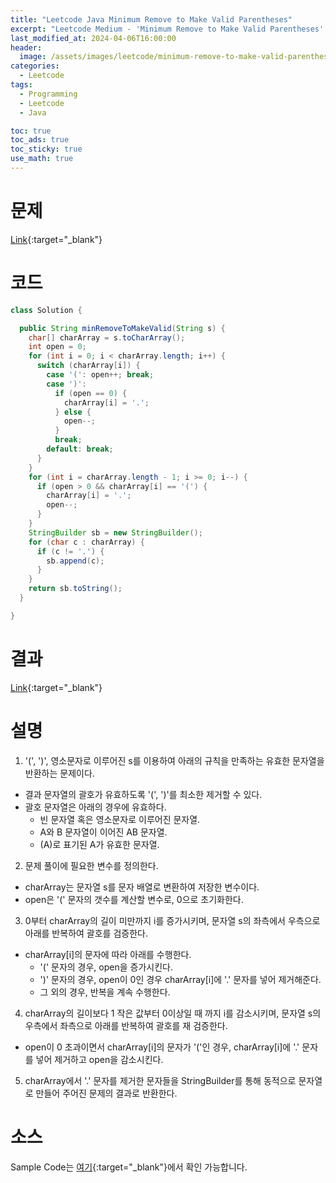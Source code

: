 ```yaml
---
title: "Leetcode Java Minimum Remove to Make Valid Parentheses"
excerpt: "Leetcode Medium - 'Minimum Remove to Make Valid Parentheses' 문제 Java 풀이"
last_modified_at: 2024-04-06T16:00:00
header:
  image: /assets/images/leetcode/minimum-remove-to-make-valid-parentheses.png
categories:
  - Leetcode
tags:
  - Programming
  - Leetcode
  - Java

toc: true
toc_ads: true
toc_sticky: true
use_math: true
---
```

# 문제
[Link](https://leetcode.com/problems/minimum-remove-to-make-valid-parentheses/){:target="_blank"}

# 코드
```java
class Solution {

  public String minRemoveToMakeValid(String s) {
    char[] charArray = s.toCharArray();
    int open = 0;
    for (int i = 0; i < charArray.length; i++) {
      switch (charArray[i]) {
        case '(': open++; break;
        case ')':
          if (open == 0) {
            charArray[i] = '.';
          } else {
            open--;
          }
          break;
        default: break;
      }
    }
    for (int i = charArray.length - 1; i >= 0; i--) {
      if (open > 0 && charArray[i] == '(') {
        charArray[i] = '.';
        open--;
      }
    }
    StringBuilder sb = new StringBuilder();
    for (char c : charArray) {
      if (c != '.') {
        sb.append(c);
      }
    }
    return sb.toString();
  }

}
```

# 결과
[Link](https://leetcode.com/problems/minimum-remove-to-make-valid-parentheses/submissions/1224619191/){:target="_blank"}

# 설명
1. '(', ')', 영소문자로 이루어진 s를 이용하여 아래의 규칙을 만족하는 유효한 문자열을 반환하는 문제이다.
- 결과 문자열의 괄호가 유효하도록 '(', ')'를 최소한 제거할 수 있다.
- 괄호 문자열은 아래의 경우에 유효하다.
  - 빈 문자열 혹은 영소문자로 이루어진 문자열.
  - A와 B 문자열이 이어진 AB 문자열.
  - (A)로 표기된 A가 유효한 문자열.

2. 문제 풀이에 필요한 변수를 정의한다.
- charArray는 문자열 s를 문자 배열로 변환하여 저장한 변수이다.
- open은 '(' 문자의 갯수를 계산할 변수로, 0으로 초기화한다.

3. 0부터 charArray의 길이 미만까지 i를 증가시키며, 문자열 s의 좌측에서 우측으로 아래를 반복하여 괄호를 검증한다.
- charArray[i]의 문자에 따라 아래를 수행한다.
  - '(' 문자의 경우, open을 증가시킨다.
  - ')' 문자의 경우, open이 0인 경우 charArray[i]에 '.' 문자를 넣어 제거해준다.
  - 그 외의 경우, 반복을 계속 수행한다.

4. charArray의 길이보다 1 작은 값부터 0이상일 때 까지 i를 감소시키며, 문자열 s의 우측에서 좌측으로 아래를 반복하여 괄호를 재 검증한다.
- open이 0 초과이면서 charArray[i]의 문자가 '('인 경우, charArray[i]에 '.' 문자를 넣어 제거하고 open을 감소시킨다.

5. charArray에서 '.' 문자를 제거한 문자들을 StringBuilder를 통해 동적으로 문자열로 만들어 주어진 문제의 결과로 반환한다.

# 소스
Sample Code는 [여기](https://github.com/GracefulSoul/leetcode/blob/master/src/main/java/gracefulsoul/problems/MinimumRemoveToMakeValidParentheses.java){:target="_blank"}에서 확인 가능합니다.